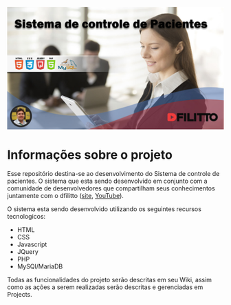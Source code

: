 ![](/imagens/capacurso.jpg)
# Informações sobre o projeto
Esse repositório destina-se ao desenvolvimento do Sistema de controle de pacientes. O sistema que esta sendo desenvolvido em conjunto com a comunidade de desenvolvedores que compartilham seus conhecimentos juntamente com o dfilitto ([site](https://dfilitto.com.br/), [YouTube](https://www.youtube.com/danilofilittoppr)).

O sistema esta sendo desenvolvido utilizando os seguintes recursos tecnologicos:
- HTML
- CSS
- Javascript
- JQuery
- PHP
- MySQl/MariaDB

Todas as funcionalidades do projeto serão descritas em seu Wiki, assim como as ações a serem realizadas serão descritas e gerenciadas em Projects.
